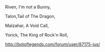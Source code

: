 Riven, I'm not a Bunny,

Talon,Tail of The Dragon, 

Malzahar, A Void Call, 

Yorick, The King of Rock'n Roll,

http://botoflegends.com/forum/user/87175-jus/
